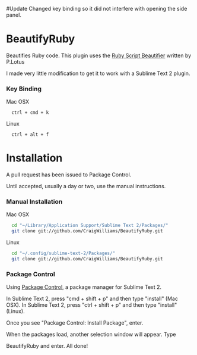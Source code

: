 #Update
  Changed key binding so it did not interfere with opening the side panel.

# BeautifyRuby

Beautifies Ruby code. This plugin uses the [Ruby Script Beautifier](http://www.arachnoid.com/ruby/rubyBeautifier.html) written by P.Lotus

I made very little modification to get it to work with a Sublime Text 2 plugin.

### Key Binding

Mac OSX

```
  ctrl + cmd + k
```
Linux

```
  ctrl + alt + f
```

# Installation

A pull request has been issued to Package Control.

Until accepted, usually a day or two, use the manual instructions.

### Manual Installation

Mac OSX

```bash
  cd "~/Library/Application Support/Sublime Text 2/Packages/"
  git clone git://github.com/CraigWilliams/BeautifyRuby.git
```
Linux

```bash
  cd "~/.config/sublime-text-2/Packages/"
  git clone git://github.com/CraigWilliams/BeautifyRuby.git
```

### Package Control
Using [Package Control](http://wbond.net/sublime_packages/package_control), a
package manager for Sublime Text 2.

In Sublime Text 2, press "cmd + shift + p" and then type "install" (Mac OSX).
In Sublime Text 2, press "ctrl + shift + p" and then type "install" (Linux).

Once you see "Package Control: Install Package", enter.

When the packages load, another selection window will appear. Type

BeautifyRuby and enter. All done!
